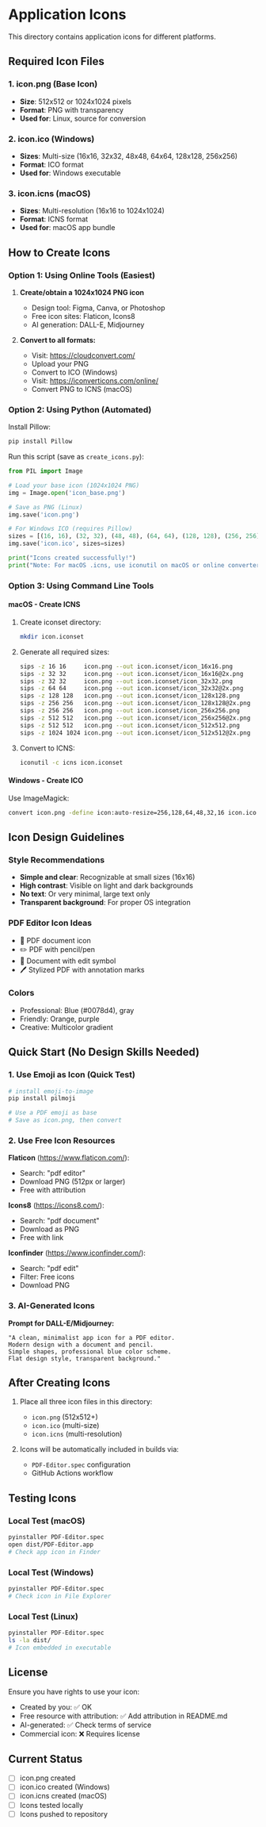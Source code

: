 # Application Icons

This directory contains application icons for different platforms.

## Required Icon Files

### 1. **icon.png** (Base Icon)
- **Size**: 512x512 or 1024x1024 pixels
- **Format**: PNG with transparency
- **Used for**: Linux, source for conversion

### 2. **icon.ico** (Windows)
- **Sizes**: Multi-size (16x16, 32x32, 48x48, 64x64, 128x128, 256x256)
- **Format**: ICO format
- **Used for**: Windows executable

### 3. **icon.icns** (macOS)
- **Sizes**: Multi-resolution (16x16 to 1024x1024)
- **Format**: ICNS format
- **Used for**: macOS app bundle

## How to Create Icons

### Option 1: Using Online Tools (Easiest)

1. **Create/obtain a 1024x1024 PNG icon**
   - Design tool: Figma, Canva, or Photoshop
   - Free icon sites: Flaticon, Icons8
   - AI generation: DALL-E, Midjourney

2. **Convert to all formats:**
   - Visit: https://cloudconvert.com/
   - Upload your PNG
   - Convert to ICO (Windows)
   - Visit: https://iconverticons.com/online/
   - Convert PNG to ICNS (macOS)

### Option 2: Using Python (Automated)

Install Pillow:
```bash
pip install Pillow
```

Run this script (save as `create_icons.py`):
```python
from PIL import Image

# Load your base icon (1024x1024 PNG)
img = Image.open('icon_base.png')

# Save as PNG (Linux)
img.save('icon.png')

# For Windows ICO (requires Pillow)
sizes = [(16, 16), (32, 32), (48, 48), (64, 64), (128, 128), (256, 256)]
img.save('icon.ico', sizes=sizes)

print("Icons created successfully!")
print("Note: For macOS .icns, use iconutil on macOS or online converter")
```

### Option 3: Using Command Line Tools

#### macOS - Create ICNS

1. Create iconset directory:
   ```bash
   mkdir icon.iconset
   ```

2. Generate all required sizes:
   ```bash
   sips -z 16 16     icon.png --out icon.iconset/icon_16x16.png
   sips -z 32 32     icon.png --out icon.iconset/icon_16x16@2x.png
   sips -z 32 32     icon.png --out icon.iconset/icon_32x32.png
   sips -z 64 64     icon.png --out icon.iconset/icon_32x32@2x.png
   sips -z 128 128   icon.png --out icon.iconset/icon_128x128.png
   sips -z 256 256   icon.png --out icon.iconset/icon_128x128@2x.png
   sips -z 256 256   icon.png --out icon.iconset/icon_256x256.png
   sips -z 512 512   icon.png --out icon.iconset/icon_256x256@2x.png
   sips -z 512 512   icon.png --out icon.iconset/icon_512x512.png
   sips -z 1024 1024 icon.png --out icon.iconset/icon_512x512@2x.png
   ```

3. Convert to ICNS:
   ```bash
   iconutil -c icns icon.iconset
   ```

#### Windows - Create ICO

Use ImageMagick:
```bash
convert icon.png -define icon:auto-resize=256,128,64,48,32,16 icon.ico
```

## Icon Design Guidelines

### Style Recommendations
- **Simple and clear**: Recognizable at small sizes (16x16)
- **High contrast**: Visible on light and dark backgrounds
- **No text**: Or very minimal, large text only
- **Transparent background**: For proper OS integration

### PDF Editor Icon Ideas
- 📄 PDF document icon
- ✏️ PDF with pencil/pen
- 📝 Document with edit symbol
- 🖊️ Stylized PDF with annotation marks

### Colors
- Professional: Blue (#0078d4), gray
- Friendly: Orange, purple
- Creative: Multicolor gradient

## Quick Start (No Design Skills Needed)

### 1. Use Emoji as Icon (Quick Test)

```python
# install emoji-to-image
pip install pilmoji

# Use a PDF emoji as base
# Save as icon.png, then convert
```

### 2. Use Free Icon Resources

**Flaticon** (https://www.flaticon.com/):
- Search: "pdf editor"
- Download PNG (512px or larger)
- Free with attribution

**Icons8** (https://icons8.com/):
- Search: "pdf document"
- Download as PNG
- Free with link

**Iconfinder** (https://www.iconfinder.com/):
- Search: "pdf edit"
- Filter: Free icons
- Download PNG

### 3. AI-Generated Icons

**Prompt for DALL-E/Midjourney:**
```
"A clean, minimalist app icon for a PDF editor.
Modern design with a document and pencil.
Simple shapes, professional blue color scheme.
Flat design style, transparent background."
```

## After Creating Icons

1. Place all three icon files in this directory:
   - `icon.png` (512x512+)
   - `icon.ico` (multi-size)
   - `icon.icns` (multi-resolution)

2. Icons will be automatically included in builds via:
   - `PDF-Editor.spec` configuration
   - GitHub Actions workflow

## Testing Icons

### Local Test (macOS)
```bash
pyinstaller PDF-Editor.spec
open dist/PDF-Editor.app
# Check app icon in Finder
```

### Local Test (Windows)
```bash
pyinstaller PDF-Editor.spec
# Check icon in File Explorer
```

### Local Test (Linux)
```bash
pyinstaller PDF-Editor.spec
ls -la dist/
# Icon embedded in executable
```

## License

Ensure you have rights to use your icon:
- Created by you: ✅ OK
- Free resource with attribution: ✅ Add attribution in README.md
- AI-generated: ✅ Check terms of service
- Commercial icon: ❌ Requires license

## Current Status

- [ ] icon.png created
- [ ] icon.ico created (Windows)
- [ ] icon.icns created (macOS)
- [ ] Icons tested locally
- [ ] Icons pushed to repository
